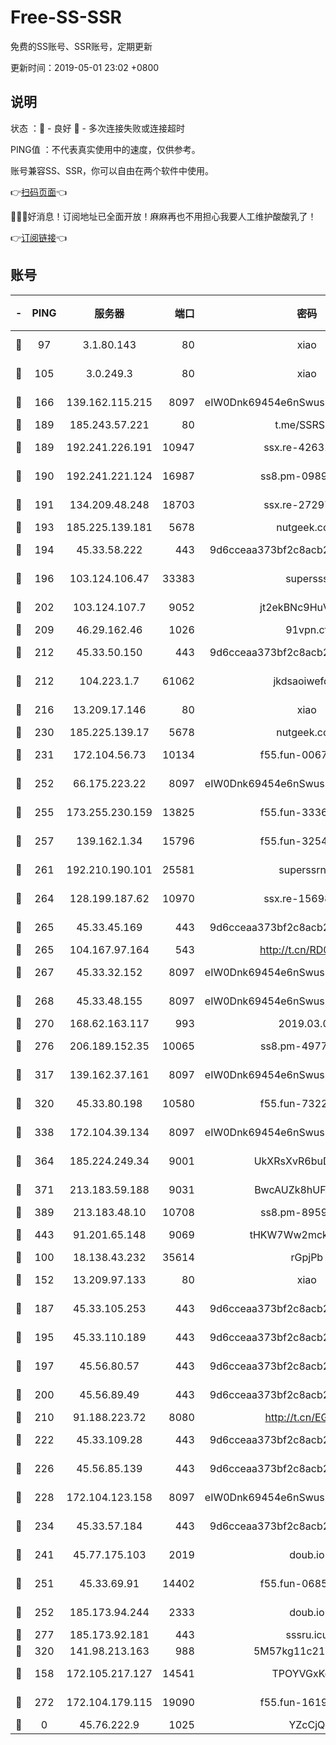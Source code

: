 # Free-SS-SSR

免费的SS账号、SSR账号，定期更新

更新时间：2019-05-01 23:02 +0800

## 说明

状态     ：🙂 - 良好 🙁 - 多次连接失败或连接超时

PING值   ：不代表真实使用中的速度，仅供参考。

账号兼容SS、SSR，你可以自由在两个软件中使用。

👉[扫码页面](https://liesauer.github.io/Free-SS-SSR/)👈

🎉🎉🎉好消息！订阅地址已全面开放！麻麻再也不用担心我要人工维护酸酸乳了！

👉[订阅链接](https://www.liesauer.net/yogurt/subscribe?ACCESS_TOKEN=DAYxR3mMaZAsaqUb)👈

## 账号

|-|PING|服务器|端口|密码|加密方式|区域|
|:----:|:----:|:-----:|-----:|:----:|:----:|:----:|
|🙂|97|3.1.80.143|80|xiao|aes-128-ctr|SG|
|🙂|105|3.0.249.3|80|xiao|aes-128-ctr|SG|
|🙂|166|139.162.115.215|8097|eIW0Dnk69454e6nSwuspv9DmS201tQ0D|aes-256-cfb|JP|
|🙂|189|185.243.57.221|80|t.me/SSRSUB|rc4-md5|US|
|🙂|189|192.241.226.191|10947|ssx.re-42631851|aes-256-cfb|US|
|🙂|190|192.241.221.124|16987|ss8.pm-09892876|aes-256-cfb|US|
|🙂|191|134.209.48.248|18703|ssx.re-27297085|aes-256-cfb|US|
|🙂|193|185.225.139.181|5678|nutgeek.com|rc4-md5|US|
|🙂|194|45.33.58.222|443|9d6cceaa373bf2c8acb22e60b6a58be6|aes-256-cfb|US|
|🙂|196|103.124.106.47|33383|supersss|aes-256-cfb|US|
|🙂|202|103.124.107.7|9052|jt2ekBNc9HuVtm2a|aes-256-cfb|US|
|🙂|209|46.29.162.46|1026|91vpn.cf|rc4-md5|RU|
|🙂|212|45.33.50.150|443|9d6cceaa373bf2c8acb22e60b6a58be6|aes-256-cfb|US|
|🙂|212|104.223.1.7|61062|jkdsaoiwefdsa|aes-256-cfb|US|
|🙂|216|13.209.17.146|80|xiao|aes-128-ctr|KR|
|🙂|230|185.225.139.17|5678|nutgeek.com|rc4-md5|US|
|🙂|231|172.104.56.73|10134|f55.fun-00679353|aes-256-cfb|SG|
|🙂|252|66.175.223.22|8097|eIW0Dnk69454e6nSwuspv9DmS201tQ0D|aes-256-cfb|US|
|🙂|255|173.255.230.159|13825|f55.fun-33368552|aes-256-cfb|US|
|🙂|257|139.162.1.34|15796|f55.fun-32546278|aes-256-cfb|SG|
|🙂|261|192.210.190.101|25581|superssrnet|aes-256-cfb|US|
|🙂|264|128.199.187.62|10970|ssx.re-15698731|aes-256-cfb|SG|
|🙂|265|45.33.45.169|443|9d6cceaa373bf2c8acb22e60b6a58be6|aes-256-cfb|US|
|🙂|265|104.167.97.164|543|http://t.cn/RD0D7sx|rc4-md5|CA|
|🙂|267|45.33.32.152|8097|eIW0Dnk69454e6nSwuspv9DmS201tQ0D|aes-256-cfb|US|
|🙂|268|45.33.48.155|8097|eIW0Dnk69454e6nSwuspv9DmS201tQ0D|aes-256-cfb|US|
|🙂|270|168.62.163.117|993|2019.03.07|rc4-md5|US|
|🙂|276|206.189.152.35|10065|ss8.pm-49772668|aes-256-cfb|SG|
|🙂|317|139.162.37.161|8097|eIW0Dnk69454e6nSwuspv9DmS201tQ0D|aes-256-cfb|SG|
|🙂|320|45.33.80.198|10580|f55.fun-73220606|aes-256-cfb|US|
|🙂|338|172.104.39.134|8097|eIW0Dnk69454e6nSwuspv9DmS201tQ0D|aes-256-cfb|SG|
|🙂|364|185.224.249.34|9001|UkXRsXvR6buDMG2Y|aes-256-cfb|RU|
|🙂|371|213.183.59.188|9031|BwcAUZk8hUFAkDGN|aes-256-cfb|NL|
|🙂|389|213.183.48.10|10708|ss8.pm-89598736|rc4-md5|RU|
|🙂|443|91.201.65.148|9069|tHKW7Ww2mck9CHQG|aes-256-cfb|IT|
|🙂|100|18.138.43.232|35614|rGpjPb|rc4-md5|SG|
|🙂|152|13.209.97.133|80|xiao|aes-128-ctr|KR|
|🙂|187|45.33.105.253|443|9d6cceaa373bf2c8acb22e60b6a58be6|aes-256-cfb|US|
|🙂|195|45.33.110.189|443|9d6cceaa373bf2c8acb22e60b6a58be6|aes-256-cfb|US|
|🙂|197|45.56.80.57|443|9d6cceaa373bf2c8acb22e60b6a58be6|aes-256-cfb|US|
|🙂|200|45.56.89.49|443|9d6cceaa373bf2c8acb22e60b6a58be6|aes-256-cfb|US|
|🙂|210|91.188.223.72|8080|http://t.cn/EGJIyrl|rc4-md5|RU|
|🙂|222|45.33.109.28|443|9d6cceaa373bf2c8acb22e60b6a58be6|aes-256-cfb|US|
|🙂|226|45.56.85.139|443|9d6cceaa373bf2c8acb22e60b6a58be6|aes-256-cfb|US|
|🙂|228|172.104.123.158|8097|eIW0Dnk69454e6nSwuspv9DmS201tQ0D|aes-256-cfb|JP|
|🙂|234|45.33.57.184|443|9d6cceaa373bf2c8acb22e60b6a58be6|aes-256-cfb|US|
|🙂|241|45.77.175.103|2019|doub.io|aes-128-ctr|SG|
|🙂|251|45.33.69.91|14402|f55.fun-06852671|aes-256-cfb|US|
|🙂|252|185.173.94.244|2333|doub.io|aes-128-ctr|RU|
|🙂|277|185.173.92.181|443|sssru.icu|rc4-md5|RU|
|🙂|320|141.98.213.163|988|5M57kg11c214qDmK|chacha20|KR|
|🙁|158|172.105.217.127|14541|TPOYVGxKglpi|aes-256-cfb|JP|
|🙁|272|172.104.179.115|19090|f55.fun-16191924|aes-256-cfb|SG|
|🙁|0|45.76.222.9|1025|YZcCjQ|rc4-md5|JP|
